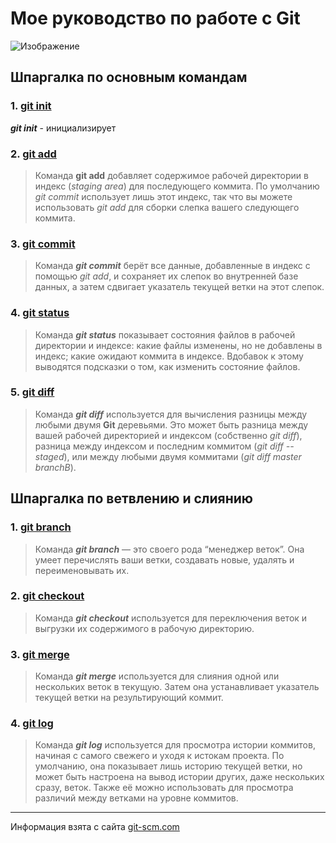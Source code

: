 # Мое руководство по работе с Git 

![Изображение](https://upload.wikimedia.org/wikipedia/commons/thumb/e/e0/Git-logo.svg/512px-Git-logo.svg.png "Логотип Git")

## Шпаргалка по основным командам

### 1. <u>git init</u>

***git init*** - инициализирует 

### 2. <u>git add</u>

> Команда **git add** добавляет содержимое рабочей директории в индекс (*staging area*) для последующего коммита. По умолчанию *git commit* использует лишь этот индекс, так что вы можете использовать *git add* для сборки слепка вашего следующего коммита.

### 3. <u>git commit</u>

> Команда ***git commit*** берёт все данные, добавленные в индекс с помощью *git add*, и сохраняет их слепок во внутренней базе данных, а затем сдвигает указатель текущей ветки на этот слепок.

### 4. <u>git status</u>

> Команда ***git status*** показывает состояния файлов в рабочей директории и индексе: какие файлы изменены, но не добавлены в индекс; какие ожидают коммита в индексе. Вдобавок к этому выводятся подсказки о том, как изменить состояние файлов.

### 5. <u>git diff</u>

> Команда ***git diff*** используется для вычисления разницы между любыми двумя **Git** деревьями. Это может быть разница между вашей рабочей директорией и индексом (собственно *git diff*), разница между индексом и последним коммитом (*git diff --staged*), или между любыми двумя коммитами (*git diff master branchB*).

## Шпаргалка по ветвлению и слиянию

### 1. <u>git branch</u>

> Команда ***git branch*** — это своего рода “менеджер веток”. Она умеет перечислять ваши ветки, создавать новые, удалять и переименовывать их.

### 2. <u>git checkout</u>

> Команда ***git checkout*** используется для переключения веток и выгрузки их содержимого в рабочую директорию.

### 3. <u>git merge</u>

> Команда ***git merge*** используется для слияния одной или нескольких веток в текущую. Затем она устанавливает указатель текущей ветки на результирующий коммит.

### 4. <u>git log</u>

> Команда ***git log*** используется для просмотра истории коммитов, начиная с самого свежего и уходя к истокам проекта. По умолчанию, она показывает лишь историю текущей ветки, но может быть настроена на вывод истории других, даже нескольких сразу, веток. Также её можно использовать для просмотра различий между ветками на уровне коммитов.

***

Информация взята с сайта [git-scm.com](https://git-scm.com/book/ru/v2/%D0%9F%D1%80%D0%B8%D0%BB%D0%BE%D0%B6%D0%B5%D0%BD%D0%B8%D0%B5-C%3A-%D0%9A%D0%BE%D0%BC%D0%B0%D0%BD%D0%B4%D1%8B-Git-%D0%9E%D1%81%D0%BD%D0%BE%D0%B2%D0%BD%D1%8B%D0%B5-%D0%BA%D0%BE%D0%BC%D0%B0%D0%BD%D0%B4%D1%8B "Команды Git - Основные команды")
